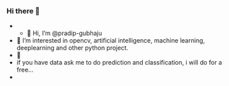 ### Hi there 👋



- - 👋 Hi, I’m @pradip-gubhaju
- 👀 I’m interested in opencv, artificial intelligence, machine learning, deeplearning and other python project. 
- 🌱 
- if you have data ask me to do prediction and classification, i will do for a free... 
- 



